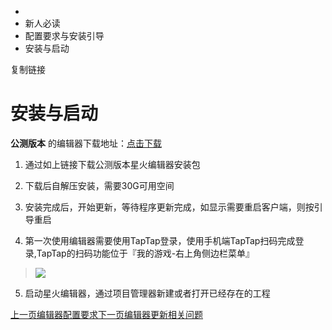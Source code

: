   * [](/)
  * 新人必读
  * 配置要求与安装引导
  * 安装与启动

复制链接

# 安装与启动

**公测版本** 的编辑器下载地址：[点击下载](https://package-pd.spark.xd.com/alpha_editor.html)

  1. 通过如上链接下载公测版本星火编辑器安装包

  2. 下载后自解压安装，需要30G可用空间

  3. 安装完成后，开始更新，等待程序更新完成，如显示需要重启客户端，则按引导重启

  4. 第一次使用编辑器需要使用TapTap登录，使用手机端TapTap扫码完成登录,TapTap的扫码功能位于『我的游戏-右上角侧边栏菜单』

> ![](https://doc.sce.xd.com/assets/images/扫码功能-92de504fdb6f4be878f63b48f8fef003.png)

  5. 启动星火编辑器，通过项目管理器新建或者打开已经存在的工程

[上一页编辑器配置要求](/Manual/BasicKnowledge/HardwareAndSoftware)[下一页编辑器更新相关问题](/Manual/NewPathNote/AllPathNote)


